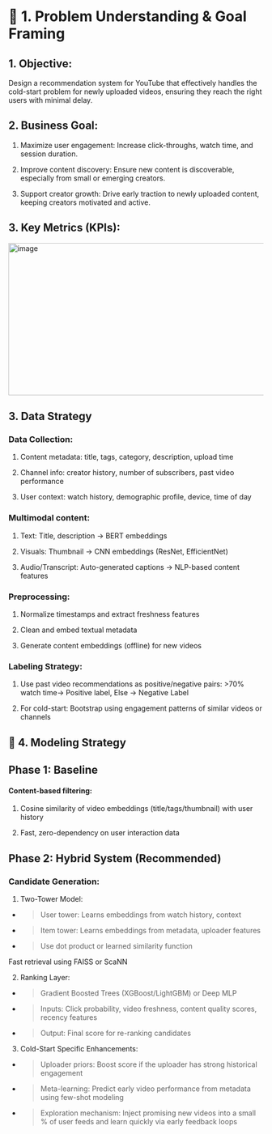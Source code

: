 # 🧠 1. Problem Understanding & Goal Framing

## 1. Objective:
Design a recommendation system for YouTube that effectively handles the cold-start problem for newly uploaded videos, ensuring they reach the right users with minimal delay.

## 2. Business Goal:
1. Maximize user engagement: Increase click-throughs, watch time, and session duration.
   
2. Improve content discovery: Ensure new content is discoverable, especially from small or emerging creators.
   
3. Support creator growth: Drive early traction to newly uploaded content, keeping creators motivated and active.

## 3. Key Metrics (KPIs):

<img width="619" height="301" alt="image" src="https://github.com/user-attachments/assets/9cf6938e-8b47-4bdd-b504-2b8726fd50b8" />


## 3. Data Strategy

### Data Collection: 

1. Content metadata: title, tags, category, description, upload time

2. Channel info: creator history, number of subscribers, past video performance

3. User context: watch history, demographic profile, device, time of day

### Multimodal content:

1. Text: Title, description → BERT embeddings

2. Visuals: Thumbnail → CNN embeddings (ResNet, EfficientNet)

3. Audio/Transcript: Auto-generated captions → NLP-based content features


 ### Preprocessing:

1. Normalize timestamps and extract freshness features

2. Clean and embed textual metadata

3. Generate content embeddings (offline) for new videos

### Labeling Strategy:

1. Use past video recommendations as positive/negative pairs: >70% watch time-> Positive label, Else -> Negative Label

2. For cold-start: Bootstrap using engagement patterns of similar videos or channels


## 🤖 4. Modeling Strategy


## Phase 1: Baseline

#### Content-based filtering: 

1. Cosine similarity of video embeddings (title/tags/thumbnail) with user history
   
2. Fast, zero-dependency on user interaction data
   

## Phase 2: Hybrid System (Recommended)

### Candidate Generation:

1. Two-Tower Model:

 - > User tower: Learns embeddings from watch history, context

- > Item tower: Learns embeddings from metadata, uploader features

- > Use dot product or learned similarity function

Fast retrieval using FAISS or ScaNN

2. Ranking Layer:

- > Gradient Boosted Trees (XGBoost/LightGBM) or Deep MLP

- > Inputs: Click probability, video freshness, content quality scores, recency features

- > Output: Final score for re-ranking candidates

3. Cold-Start Specific Enhancements:

- > Uploader priors: Boost score if the uploader has strong historical engagement

- > Meta-learning: Predict early video performance from metadata using few-shot modeling

- > Exploration mechanism: Inject promising new videos into a small % of user feeds and learn quickly via early feedback loops
